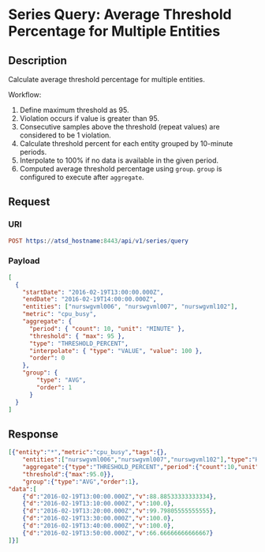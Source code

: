 # Series Query: Average Threshold Percentage for Multiple Entities

## Description

Calculate average threshold percentage for multiple entities.

Workflow:

1. Define maximum threshold as 95.
2. Violation occurs if value is greater than 95.
3. Consecutive samples above the threshold (repeat values) are considered to be 1 violation.
4. Calculate threshold percent for each entity grouped by 10-minute periods.
5. Interpolate to 100% if no data is available in the given period.
6. Computed average threshold percentage using `group`. `group` is configured to execute after `aggregate`.

## Request

### URI

```elm
POST https://atsd_hostname:8443/api/v1/series/query
```

### Payload

```json
[
  {
    "startDate": "2016-02-19T13:00:00.000Z",
    "endDate": "2016-02-19T14:00:00.000Z",
    "entities": ["nurswgvml006", "nurswgvml007", "nurswgvml102"],
    "metric": "cpu_busy",
    "aggregate": {
      "period": { "count": 10, "unit": "MINUTE" },
      "threshold": { "max": 95 },
      "type": "THRESHOLD_PERCENT",
      "interpolate": { "type": "VALUE", "value": 100 },
      "order": 0
    },
    "group": {
        "type": "AVG",
        "order": 1
      }
  }
]
```

## Response

```json
[{"entity":"*","metric":"cpu_busy","tags":{},
    "entities":["nurswgvml006","nurswgvml007","nurswgvml102"],"type":"HISTORY",
    "aggregate":{"type":"THRESHOLD_PERCENT","period":{"count":10,"unit":"MINUTE","align":"CALENDAR"},
    "threshold":{"max":95.0}},
    "group":{"type":"AVG","order":1},
"data":[
    {"d":"2016-02-19T13:00:00.000Z","v":88.88533333333334},
    {"d":"2016-02-19T13:10:00.000Z","v":100.0},
    {"d":"2016-02-19T13:20:00.000Z","v":99.79805555555555},
    {"d":"2016-02-19T13:30:00.000Z","v":100.0},
    {"d":"2016-02-19T13:40:00.000Z","v":100.0},
    {"d":"2016-02-19T13:50:00.000Z","v":66.66666666666667}
]}]
```

